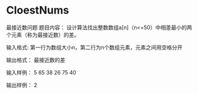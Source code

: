 # CloestNums
最接近数问题
题目内容：
设计算法找出整数数组a[n]（n<=50）中相差最小的两个元素（称为最接近数）的差。
 
输入格式:
第一行为数组大小n，第二行为n个数组元素，元素之间用空格分开
 
输出格式：
最接近数的差
 
输入样例：
5
65 38 26 75 40
 
输出样例：
2
